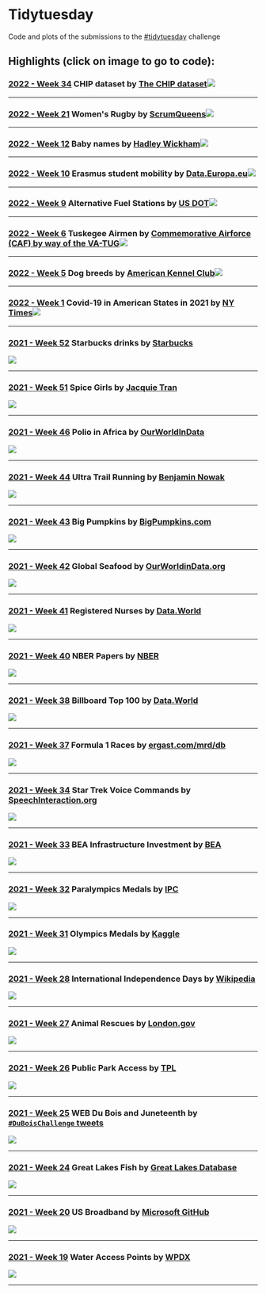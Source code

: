 
# Tidytuesday


Code and plots of the submissions to the [#tidytuesday](https://github.com/rfordatascience/tidytuesday) challenge 


## Highlights (click on image to go to code): <br>

### [2022 - Week 34](2022/2022/2022_w34) CHIP dataset by [The CHIP dataset](https://chip-dataset.vercel.app/)<a href="2022/2022/2022_w34"><img src="2022/2022_w34/tidytuesday_2022_w34_polished.png"></a>
___ 

### [2022 - Week 21](2022/2022_w21) Women's Rugby by [ScrumQueens](https://www.scrumqueens.com/blogs/jbirch/story-behind-our-data-hub)<a href="2022/2022_w21"><img src="2022/2022_w21/tidytuesday_2022_w21_polished.png"></a>
___ 

### [2022 - Week 12](2022/2022_w12) Baby names by [Hadley Wickham](http://hadley.github.io/babynames/)<a href="2022/2022_w12"><img src="2022/2022_w12/tidytuesday_2022_w12.png"></a>
___ 

### [2022 - Week 10](2022/2022_w10) Erasmus student mobility by [Data.Europa.eu](https://data.europa.eu/data/datasets/erasmus-mobility-statistics-2014-2019-v2?locale=en)<a href="2022/2022_w10"><img src="2022/2022_w10/tidytuesday_2022_w10.png"></a>
___ 

### [2022 - Week 9](2022/2022_w9) Alternative Fuel Stations by [US DOT](https://data-usdot.opendata.arcgis.com/datasets/usdot::alternative-fueling-stations/about)<a href="2022/2022_w9"><img src="2022/2022_w9/tidytuesday_2022_w9.png"></a>
___ 

### [2022 - Week 6](2022/2022_w6) Tuskegee Airmen by [Commemorative Airforce (CAF) by way of the VA-TUG](https://github.com/lang1023/Tuskegee-Airman-Challenge)<a href="2022/2022_w6"><img src="2022/2022_w6/tidytuesday_2022_w6.png"></a>
___

### [2022 - Week 5](2022/2022_w5) Dog breeds by [American Kennel Club](https://github.com/kkakey/dog_traits_AKC)<a href="2022/2022_w5"><img src="2022/2022_w5/tidytuesday_2022_w5.png"></a>
___
 
### [2022 - Week 1](2022/2022_w1) Covid-19 in American States in 2021 by [NY Times](https://github.com/nytimes/covid-19-data)<a href="2022/2022_w1"><img src="2022/2022_w1/tidytuesday_2022_w1.png"></a>
___

### [2021 - Week 52](2021/2021_w52) Starbucks drinks by [Starbucks](https://globalassets.starbucks.com/assets/94fbcc2ab1e24359850fa1870fc988bc.pdf)
<a href="2021/2021_w52"><img src="2021/2021_w52/tidytuesday_2021_w52.png"></a>
___

### [2021 - Week 51](2021/2021_w51) Spice Girls by [Jacquie Tran](https://github.com/jacquietran/spice_girls_data)
<a href="2021/2021_w51"><img src="2021/2021_w51/tidytuesday_2021_w51.png"></a>
___

### [2021 - Week 46](2021/2021_w46) Polio in Africa by [OurWorldInData](https://ourworldindata.org/polio)
<a href="2021/2021_w46"><img src="2021/2021_w46/tidytuesday_2021_w46.png"></a>
___

### [2021 - Week 44](2021/2021_w44) Ultra Trail Running by [Benjamin Nowak](https://github.com/BjnNowak/UltraTrailRunning)
<a href="2021/2021_w44"><img src="2021/2021_w44/tidytuesday_2021_w44.png"></a>
___

### [2021 - Week 43](2021/2021_w43) Big Pumpkins by [BigPumpkins.com](http://www.bigpumpkins.com/ViewArticle.asp?id=132)
<a href="2021/2021_w43"><img src="2021/2021_w43/tidytuesday_2021_w43.png"></a>
___

### [2021 - Week 42](2021/2021_w42) Global Seafood by [OurWorldinData.org](https://ourworldindata.org/seafood-production)
<a href="2021/2021_w42"><img src="2021/2021_w42/tidytuesday_2021_w42.png"></a>
___

### [2021 - Week 41](2021/2021_w41) Registered Nurses by [Data.World](https://data.world/zendoll27/registered-nursing-labor-stats-1998-2020)
<a href="2021/2021_w41"><img src="2021/2021_w41/tidytuesday_2021_w41.png"></a>
___

### [2021 - Week 40](2021/2021_w40) NBER Papers by [NBER](https://www.nber.org/)
<a href="2021/2021_w40"><img src="2021/2021_w40/tidytuesday_2021_w40.png"></a>
___


### [2021 - Week 38](2021/2021_w38) Billboard Top 100 by [Data.World](https://data.world/kcmillersean/billboard-hot-100-1958-2017#)
<a href="2021/2021_w38"><img src="2021/2021_w38/tidytuesday_2021_w38.png"></a>
___

### [2021 - Week 37](2021/2021_w37) Formula 1 Races by [ergast.com/mrd/db](https://ergast.com/mrd/db/)
<a href="2021/2021_w37"><img src="2021/2021_w37/tidytuesday_2021_w37.png"></a>
___

### [2021 - Week 34](2021/2021_w34) Star Trek Voice Commands by [SpeechInteraction.org](http://www.speechinteraction.org/TNG/)
<a href="2021/2021_w34"><img src="2021/2021_w34/tidytuesday_2021_w34.png"></a>
___

### [2021 - Week 33](2021/2021_w33) BEA Infrastructure Investment by [BEA](https://www.bea.gov/system/files/2021-01/infrastructure-data-may-2020.xlsx)
<a href="2021/2021_w33"><img src="2021/2021_w33/tidytuesday_2021_w33.png"></a>
___

### [2021 - Week 32](2021/2021_w32) Paralympics Medals by [IPC](https://db.ipc-services.org/sdms/hira)
<a href="2021/2021_w32"><img src="2021/2021_w32/tidytuesday_2021_w32.png"></a>
___

### [2021 - Week 31](2021/2021_w31) Olympics Medals by [Kaggle](https://www.kaggle.com/heesoo37/120-years-of-olympic-history-athletes-and-results)
<a href="2021/2021_w31"><img src="2021/2021_w31/tidytuesday_2021_w31.png"></a>
___
	
### [2021 - Week 28](2021/2021_w28) International Independence Days by [Wikipedia](https://en.wikipedia.org/wiki/List_of_national_independence_days)
<a href="2021/2021_w28"><img src="2021/2021_w28/tidytuesday_2021_w28.png"></a>
___
	
### [2021 - Week 27](2021/2021_w27) Animal Rescues by [London.gov](https://data.london.gov.uk/dataset/animal-rescue-incidents-attended-by-lfb)
<a href="2021/2021_w27"><img src="2021/2021_w27/tidytuesday_2021_w27.png"></a>
___
	
### [2021 - Week 26](2021/2021_w26) Public Park Access by [TPL](https://www.tpl.org/parks-and-an-equitable-recovery-parkscore-report)
<a href="2021/2021_w26"><img src="2021/2021_w26/tidytuesday_2021_w26.png"></a>
___
	
### [2021 - Week 25](2021/2021_w25) WEB Du Bois and Juneteenth by [`#DuBoisChallenge` tweets](https://public.tableau.com/app/profile/sekou.tyler/viz/DuBoisChalllenge2021TwitterMetrics/DuBoisChallenge2021TwitterActivity)
<a href="2021/2021_w25"><img src="2021/2021_w25/tidytuesday_2021_w25.png"></a>
___
	
### [2021 - Week 24](2021/2021_w24) Great Lakes Fish by [Great Lakes Database](http://www.glfc.org/great-lakes-databases.php)
<a href="2021/2021_w24"><img src="2021/2021_w24/tidytuesday_2021_w24.png"></a>
___
	
### [2021 - Week 20](2021/2021_w20) US Broadband by [Microsoft GitHub](https://github.com/microsoft/USBroadbandUsagePercentages)
<a href="2021/2021_w20"><img src="2021/2021_w20/tidytuesday_2021_w20.png"></a>
___
	
### [2021 - Week 19](2021/2021_w19) Water Access Points by [WPDX](https://www.waterpointdata.org/)
<a href="2021/2021_w19"><img src="2021/2021_w19/tidytuesday_2021_w19.png"></a>
___



